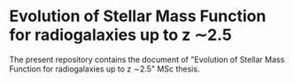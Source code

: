# Evolution of Stellar Mass Function for radiogalaxies up to z ∼2.5

The present repository contains the document of "Evolution of Stellar Mass Function for radiogalaxies up to z ∼2.5" MSc thesis.




